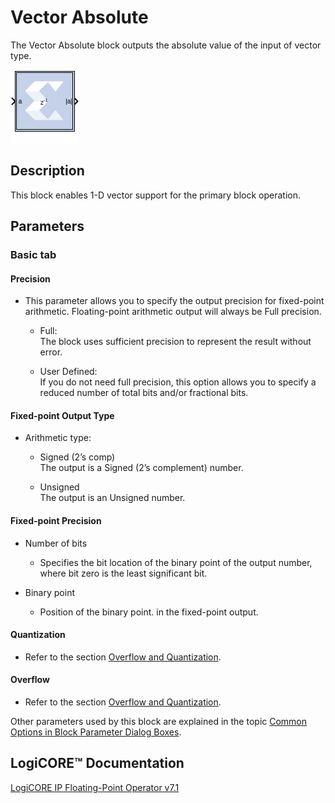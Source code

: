 # Vector Absolute

The Vector Absolute block outputs the absolute value of the input of
vector type.

![](./Images/block.png)

## Description

This block enables 1-D vector support for the primary block operation.

## Parameters

### Basic tab  
#### Precision  
* This parameter allows you to specify the output precision for
fixed-point arithmetic. Floating-point arithmetic output will always be
Full precision.

  * Full:  
The block uses sufficient precision to represent the result without
error.

  * User Defined:  
If you do not need full precision, this option allows you to specify a
reduced number of total bits and/or fractional bits.

#### Fixed-point Output Type  
* Arithmetic type:

  * Signed (2’s comp)  
The output is a Signed (2’s complement) number.

  * Unsigned  
The output is an Unsigned number.

#### Fixed-point Precision  
* Number of bits  
  * Specifies the bit location of the binary point of the output number,
where bit zero is the least significant bit.

* Binary point  
  * Position of the binary point. in the fixed-point output.

#### Quantization  
* Refer to the section [Overflow and
Quantization](common-options-in-block-parameter-dialog-boxes-aa1032308.html#val1538085362909__aa1032322).

#### Overflow  
* Refer to the section [Overflow and
Quantization](common-options-in-block-parameter-dialog-boxes-aa1032308.html#val1538085362909__aa1032322).

Other parameters used by this block are explained in the topic [Common
Options in Block Parameter Dialog
Boxes](common-options-in-block-parameter-dialog-boxes-aa1032308.html).

## LogiCORE™ Documentation

[LogiCORE IP Floating-Point Operator
v7.1](https://www.xilinx.com/support/documentation/ip_documentation/floating_point/v7_1/pg060-floating-point.pdf)
